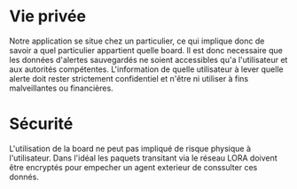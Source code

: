 # Vie privée

Notre application se situe chez un particulier, ce qui implique donc de savoir a quel particulier appartient quelle board.
Il est donc necessaire que les données d'alertes sauvegardés ne soient accessibles qu'a l'utilisateur et aux autorités compétentes.
L'information de quelle utilisateur à lever quelle alerte doit rester strictement confidentiel et n'être ni utiliser à fins malveillantes ou financières.

# Sécurité

L'utilisation de la board ne peut pas impliqué de risque physique à l'utilisateur.
Dans l'idéal les paquets transitant via le réseau LORA doivent être encryptés pour empecher un agent exterieur de conssulter ces donnés.